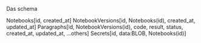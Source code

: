 Das schema

Notebooks[id, created_at]
NotebookVersions[id, Notebooks(id), created_at, updated_at]
Paragraphs[id, NotebookVersions(id), code, result, status, created_at, updated_at, ...others]
Secrets[id, data:BLOB, Notebooks(id)]
